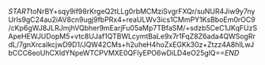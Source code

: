 $START$toNrBY+sqy9if98rKrgeQ2tLLg0rbMCMziSvgrFXQr/suNUR4Jiw9y7nyUrIs9gC24au2iAV8cn9ugj9fbPRx4+reaULWv3ics1CMmPY1KsBboEm0rOC9/cKp6gWJ8JLRJmjhVQbher9mEarjFu05aMp7TBfaSM/+sdzb5CeC1JKqFUzSApeHEWJUDopM5+vtc8UJaf1QTBWLcymtBaLe9x7r1FqZ8Z6ada4QWSogRrdL/7gnXrcaIkcjwD9D1/JQW42CMs+h2uheH4hoZxEGKk30z+Ztzz4A8hlLwJbCCC6eoUhCXldYNpeWTCPVMXE0QFlyEPO6wDiLD4eO25glQ==$END$